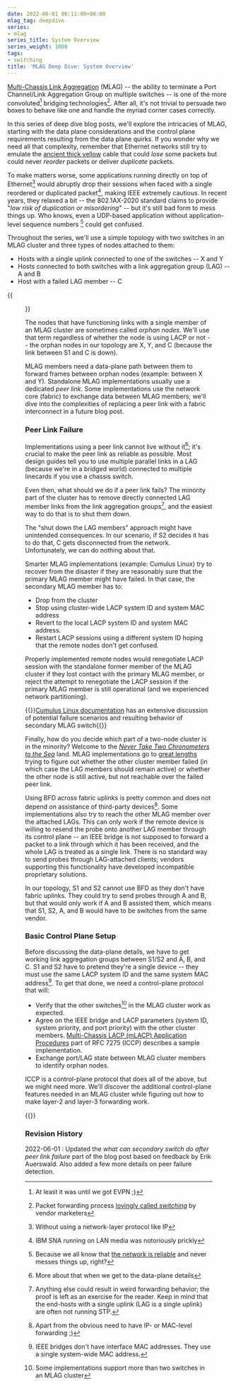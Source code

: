 ```yaml
---
date: 2022-06-01 06:11:00+00:00
mlag_tag: deepdive
series:
- mlag
series_title: System Overview
series_weight: 1000
tags:
- switching
title: 'MLAG Deep Dive: System Overview'
---
```

[Multi-Chassis Link Aggregation](/series/mlag.html) (MLAG) -- the ability to terminate a Port Channel/Link Aggregation Group on multiple switches -- is one of the more convoluted[^EVPN] bridging technologies[^BR]. After all, it's not trivial to persuade two boxes to behave like one and handle the myriad corner cases correctly.

In this series of deep dive blog posts, we'll explore the intricacies of MLAG, starting with the data plane considerations and the control plane requirements resulting from the data plane quirks. If you wonder why we need all that complexity, remember that Ethernet networks still try to emulate the [ancient thick yellow](/2015/02/lets-get-rid-of-thick-yellow-cable.html) cable that could _lose_ some packets but could never _reorder_ packets or deliver _duplicate_ packets. 
<!--more-->
[^EVPN]: At least it was until we got EVPN ;)

[^BR]: Packet forwarding process [lovingly called _switching_](/2011/02/how-did-we-ever-get-into-this-switching.html) by vendor marketers

To make matters worse, some applications running directly on top of Ethernet[^NNL] would abruptly drop their sessions when faced with a single reordered or duplicated packet[^SNA], making IEEE extremely cautious. In recent years, they relaxed a bit -- the 802.1AX-2020 standard claims to provide "_low risk of duplication or misordering_" -- but it's still bad form to mess things up. Who knows, even a UDP-based application without application-level sequence numbers [^NETREL] could get confused.

[^NNL]: Without using a network-layer protocol like IP

[^SNA]: IBM SNA running on LAN media was notoriously prickly

[^NETREL]: Because we all know that [the network is reliable](/2020/02/video-network-is-not-reliable.html) and never messes things up, right?

Throughout the series, we'll use a simple topology with two switches in an MLAG cluster and three types of nodes attached to them:

* Hosts with a single uplink connected to one of the switches -- X and Y
* Hosts connected to both switches with a link aggregation group (LAG) -- A and B
* Host with a failed LAG member -- C

{{<figure src="/2022/06/MLAG-topology.jpg" caption="Simple MLAG topology">}}

The nodes that have functioning links with a single member of an MLAG cluster are sometimes called _orphan nodes_. We'll use that term regardless of whether the node is using LACP or not -- the orphan nodes in our topology are X, Y, and C (because the link between S1 and C is down). 

MLAG members need a data-plane path between them to forward frames between orphan nodes (example: between X and Y). Standalone MLAG implementations usually use a dedicated _peer link_. Some implementations use the network core (fabric) to exchange data between MLAG members; we'll dive into the complexities of replacing a peer link with a fabric interconnect in a future blog post.

### Peer Link Failure

Implementations using a peer link cannot live without it[^PLWHY]; it's crucial to make the peer link as reliable as possible. Most design guides tell you to use multiple parallel links in a LAG (because we're in a bridged world) connected to multiple linecards if you use a chassis switch.

[^PLWHY]: More about that when we get to the data-plane details

Even then, what should we do if a peer link fails? The minority part of the cluster has to remove directly connected LAG member links from the link aggregation groups[^ER], and the easiest way to do that is to shut them down. 

The "shut down the LAG members" approach might have unintended consequences. In our scenario, if S2 decides it has to do that, C gets disconnected from the network. Unfortunately, we can do nothing about that.

Smarter MLAG implementations (example: Cumulus Linux) try to recover from the disaster if they are reasonably sure that the primary MLAG member might have failed. In that case, the secondary MLAG member has to:

* Drop from the cluster
* Stop using cluster-wide LACP system ID and system MAC address
* Revert to the local LACP system ID and system MAC address.
* Restart LACP sessions using a different system ID hoping that the remote nodes don't get confused.

Properly implemented remote nodes would renegotiate LACP session with the standalone former member of the MLAG cluster if they lost contact with the primary MLAG member, or reject the attempt to renegotiate the LACP session if the primary MLAG member is still operational (and we experienced network partitioning). 

[^ER]: Anything else could result in weird forwarding behavior; the proof is left as an exercise for the reader. Keep in mind that the end-hosts with a single uplink (LAG is a single uplink) are often not running STP.

{{<note info>}}[Cumulus Linux documentation](/2022/06/mlag-deep-dive-overview.html#1284) has an extensive discussion of potential failure scenarios and resulting behavior of secondary MLAG switch{{</note>}}

Finally, how do you decide which part of a two-node cluster is in the minority? Welcome to the _[Never Take Two Chronometers to the Sea](/2017/01/never-take-two-chronometers-to-sea.html)_ land. MLAG implementations go to [great lengths](/2010/10/multi-chassis-link-aggregation-stacking.html#read-the-smallprint) trying to figure out whether the other cluster member failed (in which case the LAG members should remain active) or whether the other node is still active, but not reachable over the failed peer link.

Using BFD across fabric uplinks is pretty common and does not depend on assistance of third-party devices[^IPR]. Some implementations also try to reach the other MLAG member over the attached LAGs. This can only work if the remote device is willing to resend the probe onto another LAG member through its control plane -- an IEEE bridge is not supposed to forward a packet to a link through which it has been received, and the whole LAG is treated as a single link. There is no standard way to send probes through LAG-attached clients; vendors supporting this functionality have developed incompatible proprietary solutions. 

In our topology, S1 and S2 cannot use BFD as they don't have fabric uplinks. They could try to send probes through A and B, but that would only work if A and B assisted them, which means that S1, S2, A, and B would have to be switches from the same vendor.
 
[^IPR]: Apart from the obvious need to have IP- or MAC-level forwarding ;)

### Basic Control Plane Setup

Before discussing the data-plane details, we have to get working link aggregation groups between S1/S2 and A, B, and C. S1 and S2 have to pretend they're a single device -- they must use the same LACP system ID and the same system MAC address[^BRMAC]. To get that done, we need a control-plane protocol that will:

* Verify that the other switches[^MT1] in the MLAG cluster work as expected.
* Agree on the IEEE bridge and LACP parameters (system ID, system priority, and port priority) with the other cluster members. [Multi-Chassis LACP (mLACP) Application Procedures](https://datatracker.ietf.org/doc/html/rfc7275#section-9.2.2) part of RFC 7275 (ICCP) describes a sample implementation.
* Exchange port/LAG state between MLAG cluster members to identify orphan nodes.

ICCP is a control-plane protocol that does all of the above, but we might need more. We'll discover the additional control-plane features needed in an MLAG cluster while figuring out how to make layer-2 and layer-3 forwarding work.

{{<next-in-series page="/posts/2022/06/mlag-deep-dive-mac-learning.md" />}}

[^MT1]: Some implementations support more than two switches in an MLAG cluster

[^BRMAC]: IEEE bridges don't have interface MAC addresses. They use a single system-wide MAC address.

### Revision History

2022-06-01
: Updated the _what can secondary switch do after peer link failure_ part of the blog post based on feedback by Erik Auerswald. Also added a few more details on peer failure detection.
